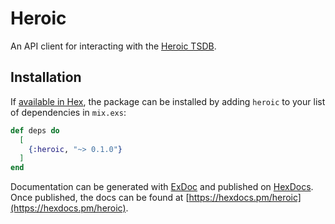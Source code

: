 # Heroic

An API client for interacting with the [Heroic TSDB](https://spotify.github.io/heroic/).

## Installation

If [available in Hex](https://hex.pm/docs/publish), the package can be installed
by adding `heroic` to your list of dependencies in `mix.exs`:

```elixir
def deps do
  [
    {:heroic, "~> 0.1.0"}
  ]
end
```

Documentation can be generated with [ExDoc](https://github.com/elixir-lang/ex_doc)
and published on [HexDocs](https://hexdocs.pm). Once published, the docs can
be found at [https://hexdocs.pm/heroic](https://hexdocs.pm/heroic).
